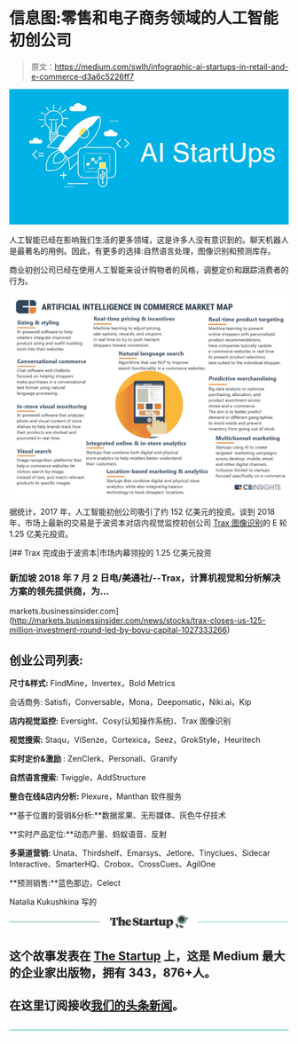 # 信息图:零售和电子商务领域的人工智能初创公司

> 原文：<https://medium.com/swlh/infographic-ai-startups-in-retail-and-e-commerce-d3a6c5226ff7>

![](img/e5da5c0618f2eae955a5b9d77f58d1f6.png)

人工智能已经在影响我们生活的更多领域，这是许多人没有意识到的。聊天机器人是最著名的用例。因此，有更多的选择:自然语言处理，图像识别和预测库存。

商业初创公司已经在使用人工智能来设计购物者的风格，调整定价和跟踪消费者的行为。

![](img/13f428d2ab955358ac3b0cbd234a2613.png)

据统计，2017 年，人工智能初创公司吸引了约 152 亿美元的投资。谈到 2018 年，市场上最新的交易是于波资本对店内视觉监控初创公司 [Trax 图像识别](https://www.crunchbase.com/organization/traxretail#section-locked-charts)的 E 轮 1.25 亿美元投资。

 [## Trax 完成由于波资本|市场内幕领投的 1.25 亿美元投资

### 新加坡 2018 年 7 月 2 日电/美通社/--Trax，计算机视觉和分析解决方案的领先提供商，为…

markets.businessinsider.com](http://markets.businessinsider.com/news/stocks/trax-closes-us-125-million-investment-round-led-by-boyu-capital-1027333266) 

## 创业公司列表:

**尺寸&样式:** FindMine，Invertex，Bold Metrics

会话商务: Satisfi，Conversable，Mona，Deepomatic，Niki.ai，Kip

**店内视觉监控:** Eversight、Cosy(认知操作系统)、Trax 图像识别

**视觉搜索:** Staqu，ViSenze，Cortexica，Seez，GrokStyle，Heuritech

**实时定价&激励** : ZenClerk、Personali、Granify

**自然语言搜索:** Twiggle，AddStructure

**整合在线&店内分析:** Plexure，Manthan 软件服务

**基于位置的营销&分析:**数据浆果、无形媒体、灰色牛仔技术

**实时产品定位:**动态产量、蚂蚁语音、反射

**多渠道营销:** Unata、Thirdshelf、Emarsys、Jetlore、Tinyclues、Sidecar Interactive、SmarterHQ、Crobox、CrossCues、AgilOne

**预测销售:**蓝色那边，Celect

Natalia Kukushkina 写的

[![](img/308a8d84fb9b2fab43d66c117fcc4bb4.png)](https://medium.com/swlh)

## 这个故事发表在 [The Startup](https://medium.com/swlh) 上，这是 Medium 最大的企业家出版物，拥有 343，876+人。

## 在这里订阅接收[我们的头条新闻](http://growthsupply.com/the-startup-newsletter/)。

[![](img/b0164736ea17a63403e660de5dedf91a.png)](https://medium.com/swlh)